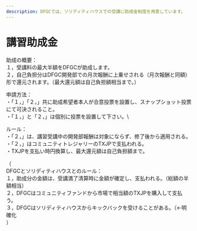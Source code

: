 ```yaml
---
description: DFGCでは、ソリディティハウスでの受講に助成金制度を用意しています。
---
```


# 講習助成金

助成の概要：\
１，受講料の最大半額をDFGCが助成します。\
２，自己負担分はDFGC開発部での月次報酬に上乗せされる（月次報酬と同額）形で還元されます。（最大還元額は自己負担額相当まで。）



申請方法：\
・「１，」「２，」共に助成希望者本人が合意投票を設置し、スナップショット投票にて可決されること。\
・「１，」と「２，」は個別に投票を設置して下さい。\


ルール：\
・「２，」は、講習受講中の開発部報酬は対象にならず、修了後から適用される。\
・「２，」はコミュニティトレジャリーのTXJPで支払われる。\
・TXJPを支払い時円換算し、最大還元額は自己負担額まで。



（\
DFGCとソリディティハウスとのルール：\
１，助成分の金額は、受講満了清算時に金額が確定し、支払われる。（総額の半額相当）\
２，DFGCはコミュニティファンドから市場で相当額のTXJPを購入して支払う。\
３，DFGCはソリディティハウスからキックバックを受けることがある。（←明確化\
）
